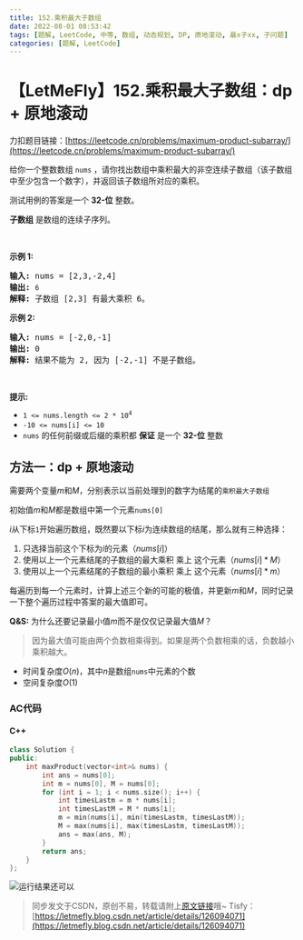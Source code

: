 ```yaml
---
title: 152.乘积最大子数组
date: 2022-08-01 08:53:42
tags: [题解, LeetCode, 中等, 数组, 动态规划, DP, 原地滚动, 最x子xx, 子问题]
categories: [题解, LeetCode]
---
```


# 【LetMeFly】152.乘积最大子数组：dp + 原地滚动

力扣题目链接：[https://leetcode.cn/problems/maximum-product-subarray/](https://leetcode.cn/problems/maximum-product-subarray/)

<p>给你一个整数数组 <code>nums</code>&nbsp;，请你找出数组中乘积最大的非空连续子数组（该子数组中至少包含一个数字），并返回该子数组所对应的乘积。</p>

<p>测试用例的答案是一个&nbsp;<strong>32-位</strong> 整数。</p>

<p><strong>子数组</strong> 是数组的连续子序列。</p>

<p>&nbsp;</p>

<p><strong>示例 1:</strong></p>

<pre>
<strong>输入:</strong> nums = [2,3,-2,4]
<strong>输出:</strong> <code>6</code>
<strong>解释:</strong>&nbsp;子数组 [2,3] 有最大乘积 6。
</pre>

<p><strong>示例 2:</strong></p>

<pre>
<strong>输入:</strong> nums = [-2,0,-1]
<strong>输出:</strong> 0
<strong>解释:</strong>&nbsp;结果不能为 2, 因为 [-2,-1] 不是子数组。</pre>

<p>&nbsp;</p>

<p><strong>提示:</strong></p>

<ul>
	<li><code>1 &lt;= nums.length &lt;= 2 * 10<sup>4</sup></code></li>
	<li><code>-10 &lt;= nums[i] &lt;= 10</code></li>
	<li><code>nums</code> 的任何前缀或后缀的乘积都 <strong>保证</strong>&nbsp;是一个 <strong>32-位</strong> 整数</li>
</ul>


    
## 方法一：dp + 原地滚动

需要两个变量$m$和$M$，分别表示以当前处理到的数字为结尾的```乘积最大子数组```

初始值$m$和$M$都是数组中第一个元素```nums[0]```

$i$从下标```1```开始遍历数组，既然要以下标$i$为连续数组的结尾，那么就有三种选择：

1. 只选择当前这个下标为$i$的元素（$nums[i]$）
2. 使用以上一个元素结尾的子数组的最大乘积 乘上 这个元素（$nums[i] * M$）
2. 使用以上一个元素结尾的子数组的最小乘积 乘上 这个元素（$nums[i] * m$）

每遍历到每一个元素时，计算上述三个新的可能的极值，并更新$m$和$M$，同时记录一下整个遍历过程中答案的最大值即可。

**Q&S:** 为什么还要记录最小值$m$而不是仅仅记录最大值$M$？

> 因为最大值可能由两个负数相乘得到。如果是两个负数相乘的话，负数越小乘积越大。

+ 时间复杂度$O(n)$，其中$n$是数组```nums```中元素的个数
+ 空间复杂度$O(1)$

### AC代码

#### C++

```cpp
class Solution {
public:
    int maxProduct(vector<int>& nums) {
        int ans = nums[0];
        int m = nums[0], M = nums[0];
        for (int i = 1; i < nums.size(); i++) {
            int timesLastm = m * nums[i];
            int timesLastM = M * nums[i];
            m = min(nums[i], min(timesLastm, timesLastM));
            M = max(nums[i], max(timesLastm, timesLastM));
            ans = max(ans, M);
        }
        return ans;
    }
};
```

![运行结果还可以](https://cors.tisfy.eu.org/https://img-blog.csdnimg.cn/c4685fff14d54e5c9b7d6652eae1b6e9.jpeg#pic_center)

> 同步发文于CSDN，原创不易，转载请附上[原文链接](https://blog.letmefly.xyz/2022/08/01/LeetCode%200152.%E4%B9%98%E7%A7%AF%E6%9C%80%E5%A4%A7%E5%AD%90%E6%95%B0%E7%BB%84/)哦~
> Tisfy：[https://letmefly.blog.csdn.net/article/details/126094071](https://letmefly.blog.csdn.net/article/details/126094071)
